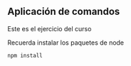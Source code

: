 ## Aplicación de comandos

Este es el ejercicio del curso

Recuerda instalar los paquetes de node

```
npm install
```